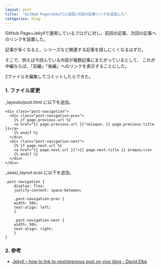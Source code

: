```yaml
---
layout: post
title:  "GitHub Page+Jekyllに前回/次回の記事リンクを追加した"
categories: blog
---
```


GitHub Page+Jekyllで運用しているブログに対し、前回の記事、次回の記事へのリンクを設置した。

記事が多くなると、シリーズなど関連する記事を探しにくくなるはずだ。

そこで、例えば今読んでいる内容が複数記事にまたがっているとして、
これが中編ならば、「前編」「後編」へのリンクを表示することにした。

2ファイルを編集してコミットしたらできた。

### 1. ファイル変更

_layouts/post.html に以下を追加。

```
<div class="post-navigation">
  <div class="post-navigation-prev">
    {% if page.previous.url %}
    <a href="{{ page.previous.url }}">&laquo; {{ page.previous.title }}</a>
    {% endif %}
  </div>
  <div class="post-navigation-next">
    {% if page.next.url %}
    <a href="{{ page.next.url }}">{{ page.next.title }} &raquo;</a>
    {% endif %}
  </div>
</div>
```

_sass/_layout.scss に以下を追加。

```
.post-navigation {
    display: flex;
    justify-content: space-between;
    
    .post-navigation-prev {
	width: 50%;
	text-align: left;
    }
    
    .post-navigation-next {
	width: 50%;
	text-align: right;
    }
}
```

### 2. 参考

- [Jekyll – how to link to next/previous post on your blog - David Elbe](https://david.elbe.me/jekyll/2015/06/20/how-to-link-to-next-and-previous-post-with-jekyll.html)
